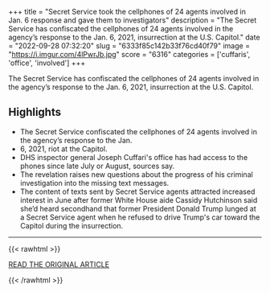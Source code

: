 +++
title = "Secret Service took the cellphones of 24 agents involved in Jan. 6 response and gave them to investigators"
description = "The Secret Service has confiscated the cellphones of 24 agents involved in the agency’s response to the Jan. 6, 2021, insurrection at the U.S. Capitol."
date = "2022-09-28 07:32:20"
slug = "6333f85c142b33f76cd40f79"
image = "https://i.imgur.com/4lPwrJb.jpg"
score = "6316"
categories = ['cuffaris', 'office', 'involved']
+++

The Secret Service has confiscated the cellphones of 24 agents involved in the agency’s response to the Jan. 6, 2021, insurrection at the U.S. Capitol.

## Highlights

- The Secret Service confiscated the cellphones of 24 agents involved in the agency’s response to the Jan.
- 6, 2021, riot at the Capitol.
- DHS inspector general Joseph Cuffari's office has had access to the phones since late July or August, sources say.
- The revelation raises new questions about the progress of his criminal investigation into the missing text messages.
- The content of texts sent by Secret Service agents attracted increased interest in June after former White House aide Cassidy Hutchinson said she’d heard secondhand that former President Donald Trump lunged at a Secret Service agent when he refused to drive Trump's car toward the Capitol during the insurrection.

---

{{< rawhtml >}}
  <p class="article-category">
    <a target="_blank" href="https://www.nbcnews.com/politics/national-security/secret-service-took-cellphones-24-agents-involved-agencys-jan-6-riot-r-rcna49476">READ THE ORIGINAL ARTICLE</a>
  </p>
{{< /rawhtml >}}

